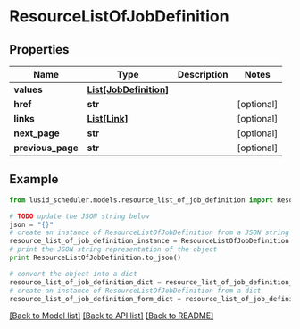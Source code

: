 # ResourceListOfJobDefinition


## Properties
Name | Type | Description | Notes
------------ | ------------- | ------------- | -------------
**values** | [**List[JobDefinition]**](JobDefinition.md) |  | 
**href** | **str** |  | [optional] 
**links** | [**List[Link]**](Link.md) |  | [optional] 
**next_page** | **str** |  | [optional] 
**previous_page** | **str** |  | [optional] 

## Example

```python
from lusid_scheduler.models.resource_list_of_job_definition import ResourceListOfJobDefinition

# TODO update the JSON string below
json = "{}"
# create an instance of ResourceListOfJobDefinition from a JSON string
resource_list_of_job_definition_instance = ResourceListOfJobDefinition.from_json(json)
# print the JSON string representation of the object
print ResourceListOfJobDefinition.to_json()

# convert the object into a dict
resource_list_of_job_definition_dict = resource_list_of_job_definition_instance.to_dict()
# create an instance of ResourceListOfJobDefinition from a dict
resource_list_of_job_definition_form_dict = resource_list_of_job_definition.from_dict(resource_list_of_job_definition_dict)
```
[[Back to Model list]](../README.md#documentation-for-models) [[Back to API list]](../README.md#documentation-for-api-endpoints) [[Back to README]](../README.md)


